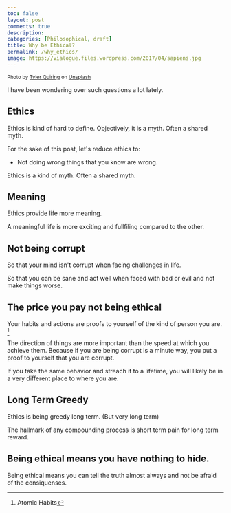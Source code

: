 ```yaml
---
toc: false
layout: post
comments: true
description:
categories: [Philosophical, draft]
title: Why be Ethical?
permalink: /why_ethics/
image: https://vialogue.files.wordpress.com/2017/04/sapiens.jpg
---
```


<sup>Photo by <a href="https://unsplash.com/@tylerdq?utm_source=unsplash&amp;utm_medium=referral&amp;utm_content=creditCopyText">Tyler Quiring</a> on <a href="https://unsplash.com/s/photos/crow?utm_source=unsplash&amp;utm_medium=referral&amp;utm_content=creditCopyText">Unsplash</a></sup>

I have been wondering over such questions a lot lately. 

## Ethics

Ethics is kind of hard to define. Objectively, it is a myth. Often a shared myth.

For the sake of this post, let's reduce ethics to: 
- Not doing wrong things that you know are wrong.

Ethics is a kind of myth. Often a shared myth.

## Meaning
Ethics provide life more meaning.

A meaningful life is more exciting and fullfiling compared to the other.

## Not being corrupt

So that your mind isn't corrupt when facing challenges in life.

So that you can be sane and act well when faced with bad or evil and not make things worse.

## The price you pay not being ethical

Your habits and actions are proofs to yourself of the kind of person you are. [^1]

The direction of things are more important than the speed at which you achieve them. Because if you are being corrupt is a minute way, you put a proof to yourself that you are corrupt.

If you take the same behavior and streach it to a lifetime, you will likely be in a very different place to where you are.

## Long Term Greedy

Ethics is being greedy long term. (But very long term)

The hallmark of any compounding process is short term pain for long term reward.

## Being ethical means you have nothing to hide.

Being ethical means you can tell the truth almost always and not be afraid of the consiquenses. 

[^1]: Atomic Habits